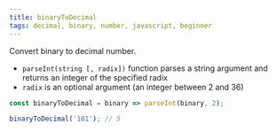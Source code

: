```yaml
---
title: binaryToDecimal
tags: decimal, binary, number, javascript, beginner
---
```


Convert binary to decimal number.

- `parseInt(string [, radix])` function parses a string argument and returns an integer of the specified radix
- `radix` is an optional argument (an integer between 2 and 36)

```js
const binaryToDecimal = binary => parseInt(binary, 2);
```

```js
binaryToDecimal('101'); // 5
```
